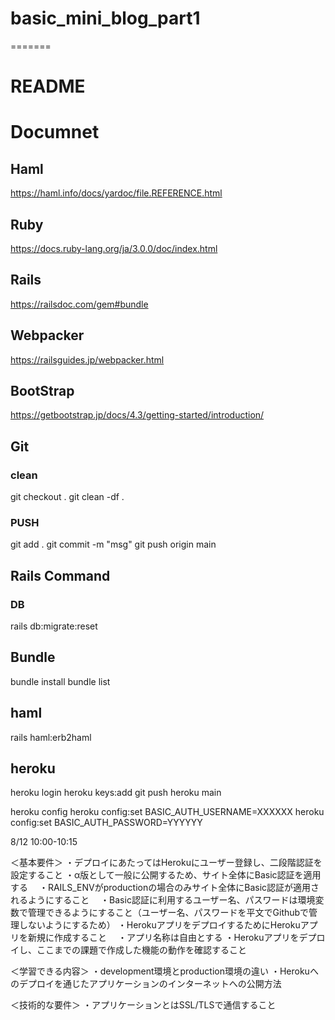 # basic_mini_blog_part1
=======
# README

# Documnet
## Haml
https://haml.info/docs/yardoc/file.REFERENCE.html

## Ruby
https://docs.ruby-lang.org/ja/3.0.0/doc/index.html

## Rails
https://railsdoc.com/gem#bundle 

## Webpacker
https://railsguides.jp/webpacker.html

## BootStrap
https://getbootstrap.jp/docs/4.3/getting-started/introduction/

## Git
### clean
git checkout .
git clean -df .

### PUSH
git add .
git commit -m "msg"
git push origin main

## Rails Command
### DB
rails db:migrate:reset

## Bundle
bundle install
bundle list

## haml
rails haml:erb2haml

## heroku 
heroku login
heroku keys:add
git push heroku main

heroku config
heroku config:set BASIC_AUTH_USERNAME=XXXXXX
heroku config:set BASIC_AUTH_PASSWORD=YYYYYY


8/12
10:00-10:15

＜基本要件＞
・デプロイにあたってはHerokuにユーザー登録し、二段階認証を設定すること
・α版として一般に公開するため、サイト全体にBasic認証を適用する
　・RAILS_ENVがproductionの場合のみサイト全体にBasic認証が適用されるようにすること
　・Basic認証に利用するユーザー名、パスワードは環境変数で管理できるようにすること（ユーザー名、パスワードを平文でGithubで管理しないようにするため）
・HerokuアプリをデプロイするためにHerokuアプリを新規に作成すること
　・アプリ名称は自由とする
・Herokuアプリをデプロイし、ここまでの課題で作成した機能の動作を確認すること

＜学習できる内容＞
・development環境とproduction環境の違い
・Herokuへのデプロイを通じたアプリケーションのインターネットへの公開方法

＜技術的な要件＞
・アプリケーションとはSSL/TLSで通信すること
